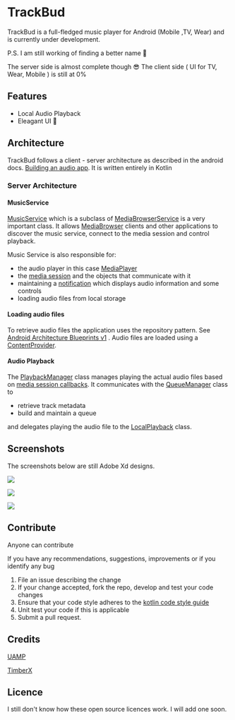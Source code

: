 # TrackBud
TrackBud is a full-fledged music player for Android (Mobile ,TV, Wear) and is currently under development.

P.S. I am still working of finding a better name 🤣

The server side is almost complete though 😎
The client side ( UI for TV, Wear, Mobile ) is still at 0%
## Features
* Local Audio Playback
* Eleagant UI 🤣

## Architecture
TrackBud follows a client - server architecture as described in the android docs. 
[Building an audio app](https://developer.android.com/guide/topics/media-apps/audio-app/building-an-audio-app). It is written entirely in Kotlin
### Server Architecture
#### MusicService
[MusicService](https://github.com/tendaimusakanye/TrackBud/blob/master/common/src/main/java/com/tendai/common/MusicService.kt)
which is a subclass of 
[MediaBrowserService](https://developer.android.com/guide/topics/media-apps/audio-app/building-a-mediabrowser-client.html)
is a very important
class. It allows
[MediaBrowser](https://developer.android.com/guide/topics/media-apps/audio-app/building-a-mediabrowser-client.html) 
clients and other applications to discover the music service, connect to the media session and control playback. 

Music Service is also responsible for:
* the audio player in this case [MediaPlayer](https://developer.android.com/guide/topics/media/mediaplayer)
* the [media session](https://developer.android.com/guide/topics/media-apps/working-with-a-media-session) and the objects that communicate with it
* maintaining a [notification](https://developer.android.com/guide/topics/ui/notifiers/notifications) which displays audio information and some controls
* loading audio files from local storage

#### Loading audio files
To retrieve audio files the application uses the repository pattern. See [Android Architecture Blueprints v1](https://github.com/android/architecture-samples/tree/todo-mvp-clean)
. Audio files are loaded using a [ContentProvider](https://developer.android.com/guide/topics/providers/content-provider-basics).

#### Audio Playback
The [PlaybackManager](https://github.com/tendaimusakanye/TrackBud/blob/master/common/src/main/java/com/tendai/common/playback/PlaybackManager.kt) class manages playing the actual audio files based on 
[media session callbacks](https://developer.android.com/guide/topics/media-apps/audio-app/mediasession-callbacks). 
It communicates with the [QueueManager](https://github.com/tendaimusakanye/TrackBud/blob/master/common/src/main/java/com/tendai/common/playback/QueueManager.kt) class to 
* retrieve track metadata
* build and maintain a queue 

and delegates playing the audio file to the [LocalPlayback](https://github.com/tendaimusakanye/TrackBud/blob/master/common/src/main/java/com/tendai/common/playback/LocalPlayback.kt) class.

## Screenshots
The screenshots below are still Adobe Xd designs.

![](https://db3pap007files.storage.live.com/y4mpGTWORFNu0GaK9rjdTomDbgHZPkzM1kv76YaHuU6pDAfYGD5SiAWTY0uN27sJi46OUXqkvFuPcMEUuiSJpuER0ChYsNKb1obE4AaBx6kt01xRqxWQKk9micBzEVqDtOIeiyiPiLPAVolqjUlosbwtX-_Oso7X2A_MnIiA5jMpjRTwo7T8rDvWIzo0ObaY9ff?width=310&height=547&cropmode=none)

![](https://db3pap007files.storage.live.com/y4mzv5x9QsBl6CfDCDZ6juiyLgIKMkmugRd_unnSWQsN66vyaFO6iCLOJQQWoL2dIPFq3sdNqUCVlwdz8aT5Ze-4si5Q5jkVsWajrwxBfQMuiwkcjazO99Xt9ogV7A98LVJMy392lue0UmF2BX7log3d5ubRNFHDVMPrcapOiGNQxVuyuDfWDImZ2R8rhYBweOO?width=313&height=546&cropmode=none)

![](https://db3pap007files.storage.live.com/y4mCchFc5MKZza6dq-06anM_rlJjt_FbLYYsdwxkKPQDnNBKiEgvxgw7z_XLswQpIdnBRpIWB1Nevyxo3DRZ2KWGCInBrPkqw1_7tZhy91tewuYuhnanb8GOtK-O84VZYGIbGxMFKCuMxGLq5J1NNX9L-yHkGAGspcVYH0UHr7ZsY-IARrn7MRGqkdZulVq4b8O?width=308&height=550&cropmode=none)
## Contribute
Anyone can contribute

If you have any recommendations, suggestions, improvements or if you identify any bug 
1. File an issue describing the change
2. If your change accepted, fork the repo, develop and test your code changes
3. Ensure that your code style adheres to the [kotlin code style guide](https://developer.android.com/kotlin/style-guide)
4. Unit test your code if this is applicable
5. Submit a pull request. 

## Credits
[UAMP](https://github.com/android/uamp)

[TimberX](https://github.com/naman14/TimberX)

## Licence
I still don't know how these open source licences work. I will add one soon. 
